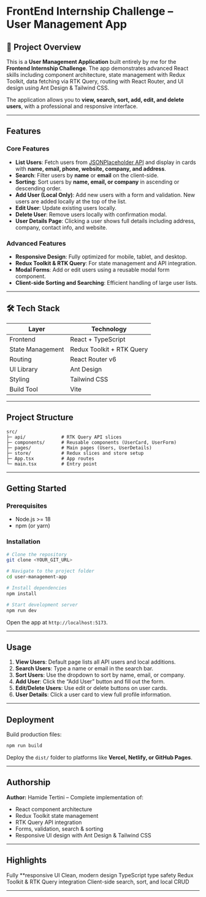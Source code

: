 #  FrontEnd Internship Challenge – User Management App

## 🔹 Project Overview

This is a **User Management Application** built entirely by me for the **Frontend Internship Challenge**. The app demonstrates advanced React skills including component architecture, state management with Redux Toolkit, data fetching via RTK Query, routing with React Router, and UI design using Ant Design & Tailwind CSS.

The application allows you to **view, search, sort, add, edit, and delete users**, with a professional and responsive interface.

---

## Features

### Core Features

* **List Users**: Fetch users from [JSONPlaceholder API](https://jsonplaceholder.typicode.com/users) and display in cards with **name, email, phone, website, company, and address**.
* **Search**: Filter users by **name** or **email** on the client-side.
* **Sorting**: Sort users by **name, email, or company** in ascending or descending order.
* **Add User (Local Only)**: Add new users with a form and validation. New users are added locally at the top of the list.
* **Edit User**: Update existing users locally.
* **Delete User**: Remove users locally with confirmation modal.
* **User Details Page**: Clicking a user shows full details including address, company, contact info, and website.

### Advanced Features

* **Responsive Design**: Fully optimized for mobile, tablet, and desktop.
* **Redux Toolkit & RTK Query**: For state management and API integration.
* **Modal Forms**: Add or edit users using a reusable modal form component.
* **Client-side Sorting and Searching**: Efficient handling of large user lists.

---

## 🛠 Tech Stack

| Layer            | Technology                |
| ---------------- | ------------------------- |
| Frontend         | React + TypeScript        |
| State Management | Redux Toolkit + RTK Query |
| Routing          | React Router v6           |
| UI Library       | Ant Design                |
| Styling          | Tailwind CSS              |
| Build Tool       | Vite                      |

---

## Project Structure

```
src/
├─ api/             # RTK Query API slices
├─ components/      # Reusable components (UserCard, UserForm)
├─ pages/           # Main pages (Users, UserDetails)
├─ store/           # Redux slices and store setup
├─ App.tsx          # App routes
└─ main.tsx         # Entry point
```

---

##  Getting Started

### Prerequisites

* Node.js >= 18
* npm (or yarn)

### Installation

```bash
# Clone the repository
git clone <YOUR_GIT_URL>

# Navigate to the project folder
cd user-management-app

# Install dependencies
npm install

# Start development server
npm run dev
```

Open the app at `http://localhost:5173`.

---

##  Usage

1. **View Users**: Default page lists all API users and local additions.
2. **Search Users**: Type a name or email in the search bar.
3. **Sort Users**: Use the dropdown to sort by name, email, or company.
4. **Add User**: Click the “Add User” button and fill out the form.
5. **Edit/Delete Users**: Use edit or delete buttons on user cards.
6. **User Details**: Click a user card to view full profile information.

---

## Deployment

Build production files:

```bash
npm run build
```

Deploy the `dist/` folder to platforms like **Vercel, Netlify, or GitHub Pages**.

---

## Authorship

**Author:** Hamide Tertini – Complete implementation of:

* React component architecture
* Redux Toolkit state management
* RTK Query API integration
* Forms, validation, search & sorting
* Responsive UI design with Ant Design & Tailwind CSS



---

## Highlights

 Fully **responsive UI
 Clean, modern design
TypeScript type safety
Redux Toolkit & RTK Query integration
Client-side search, sort, and local CRUD

---


